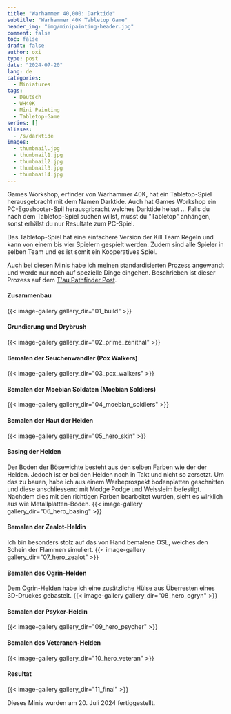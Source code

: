 ```yaml
---
title: "Warhammer 40,000: Darktide"
subtitle: "Warhammer 40K Tabletop Game"
header_img: "img/minipainting-header.jpg"
comment: false
toc: false
draft: false
author: oxi
type: post
date: "2024-07-20"
lang: de
categories:
  - Miniatures
tags:
  - Deutsch
  - WH40K
  - Mini Painting
  - Tabletop-Game
series: []
aliases:
  - /s/darktide
images:
  - thumbnail.jpg
  - thumbnail1.jpg
  - thumbnail2.jpg
  - thumbnail3.jpg
  - thumbnail4.jpg
---
```

Games Workshop, erfinder von Warhammer 40K, hat ein Tabletop-Spiel herausgebracht mit dem Namen Darktide. Auch hat Games Workshop ein PC-Egoshooter-Spil herausgrbracht welches Darktide heisst ... Falls du nach dem Tabletop-Spiel suchen willst, musst du "Tabletop" anhängen, sonst erhälst du nur Resultate zum PC-Spiel.

Das Tabletop-Spiel hat eine einfachere Version der Kill Team Regeln und kann von einem bis vier Spielern gespielt werden. Zudem sind alle Spieler in selben Team und es ist somit ein Kooperatives Spiel.

Auch bei diesen Minis habe ich meinen standardisierten Prozess angewandt und werde nur noch auf spezielle Dinge eingehen. Beschrieben ist dieser Prozess auf dem [T'au Pathfinder Post](./posts/2024-01-17-tau-pathfinder-40k-kill-team/).

#### Zusammenbau
{{< image-gallery gallery_dir="01_build" >}}

#### Grundierung und Drybrush
{{< image-gallery gallery_dir="02_prime_zenithal" >}}

#### Bemalen der Seuchenwandler (Pox Walkers)
{{< image-gallery gallery_dir="03_pox_walkers" >}}

#### Bemalen der Moebian Soldaten (Moebian Soldiers)
{{< image-gallery gallery_dir="04_moebian_soldiers" >}}

#### Bemalen der Haut der Helden
{{< image-gallery gallery_dir="05_hero_skin" >}}

#### Basing der Helden
Der Boden der Bösewichte besteht aus den selben Farben wie der der Helden. Jedoch ist er bei den Helden noch in Takt und nicht so zersetzt. Um das zu bauen, habe ich aus einem Werbeprospekt bodenplatten geschnitten und diese anschliessend mit Modge Podge und Weissleim befestigt. Nachdem dies mit den richtigen Farben bearbeitet wurden, sieht es wirklich aus wie Metallplatten-Boden.
{{< image-gallery gallery_dir="06_hero_basing" >}}

#### Bemalen der Zealot-Heldin
Ich bin besonders stolz auf das von Hand bemalene OSL, welches den Schein der Flammen simuliert.
{{< image-gallery gallery_dir="07_hero_zealot" >}}

#### Bemalen des Ogrin-Helden
Dem Ogrin-Helden habe ich eine zusätzliche Hülse aus Überresten eines 3D-Druckes gebastelt.
{{< image-gallery gallery_dir="08_hero_ogryn" >}}

#### Bemalen der Psyker-Heldin
{{< image-gallery gallery_dir="09_hero_psycher" >}}

#### Bemalen des Veteranen-Helden
{{< image-gallery gallery_dir="10_hero_veteran" >}}

#### Resultat
{{< image-gallery gallery_dir="11_final" >}}

Dieses Minis wurden am 20. Juli 2024 fertiggestellt.
